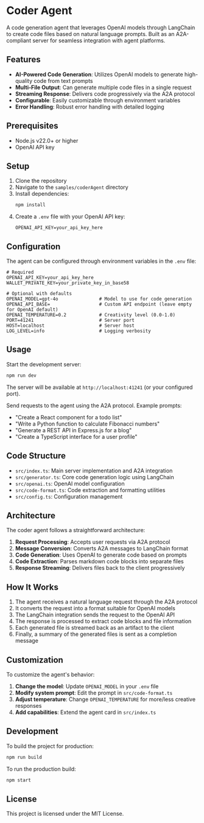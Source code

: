 # Coder Agent

A code generation agent that leverages OpenAI models through LangChain to create code files based on natural language prompts. Built as an A2A-compliant server for seamless integration with agent platforms.

## Features

- **AI-Powered Code Generation**: Utilizes OpenAI models to generate high-quality code from text prompts
- **Multi-File Output**: Can generate multiple code files in a single request
- **Streaming Response**: Delivers code progressively via the A2A protocol
- **Configurable**: Easily customizable through environment variables
- **Error Handling**: Robust error handling with detailed logging

## Prerequisites

- Node.js v22.0+ or higher
- OpenAI API key

## Setup

1. Clone the repository
2. Navigate to the `samples/coderAgent` directory
3. Install dependencies:
   ```bash
   npm install
   ```
4. Create a `.env` file with your OpenAI API key:
   ```
   OPENAI_API_KEY=your_api_key_here
   ```

## Configuration

The agent can be configured through environment variables in the `.env` file:

```
# Required
OPENAI_API_KEY=your_api_key_here
WALLET_PRIVATE_KEY=your_private_key_in_base58

# Optional with defaults
OPENAI_MODEL=gpt-4o               # Model to use for code generation
OPENAI_API_BASE=                  # Custom API endpoint (leave empty for OpenAI default)
OPENAI_TEMPERATURE=0.2            # Creativity level (0.0-1.0)
PORT=41241                        # Server port
HOST=localhost                    # Server host
LOG_LEVEL=info                    # Logging verbosity
```

## Usage

Start the development server:

```bash
npm run dev
```

The server will be available at `http://localhost:41241` (or your configured port).

Send requests to the agent using the A2A protocol. Example prompts:

- "Create a React component for a todo list"
- "Write a Python function to calculate Fibonacci numbers"
- "Generate a REST API in Express.js for a blog"
- "Create a TypeScript interface for a user profile"

## Code Structure

- `src/index.ts`: Main server implementation and A2A integration
- `src/generator.ts`: Core code generation logic using LangChain
- `src/openai.ts`: OpenAI model configuration
- `src/code-format.ts`: Code extraction and formatting utilities
- `src/config.ts`: Configuration management

## Architecture

The coder agent follows a straightforward architecture:

1. **Request Processing**: Accepts user requests via A2A protocol
2. **Message Conversion**: Converts A2A messages to LangChain format
3. **Code Generation**: Uses OpenAI to generate code based on prompts
4. **Code Extraction**: Parses markdown code blocks into separate files
5. **Response Streaming**: Delivers files back to the client progressively

## How It Works

1. The agent receives a natural language request through the A2A protocol
2. It converts the request into a format suitable for OpenAI models
3. The LangChain integration sends the request to the OpenAI API
4. The response is processed to extract code blocks and file information
5. Each generated file is streamed back as an artifact to the client
6. Finally, a summary of the generated files is sent as a completion message

## Customization

To customize the agent's behavior:

1. **Change the model**: Update `OPENAI_MODEL` in your `.env` file
2. **Modify system prompt**: Edit the prompt in `src/code-format.ts`
3. **Adjust temperature**: Change `OPENAI_TEMPERATURE` for more/less creative responses
4. **Add capabilities**: Extend the agent card in `src/index.ts`

## Development

To build the project for production:

```bash
npm run build
```

To run the production build:

```bash
npm start
```

## License

This project is licensed under the MIT License.
